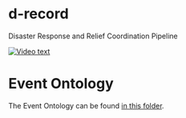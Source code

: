 # d-record
Disaster Response and Relief Coordination Pipeline

[![Video text](https://www.youtube.com/embed/01vdzYmS-ck)](https://www.youtube.com/embed/01vdzYmS-ck)


# Event Ontology
The Event Ontology can be found [in this folder](https://drive.google.com/drive/folders/1eEnl2AWDPLHdgit8h3QNIxz7r_kL0eSV?usp=sharing). 
